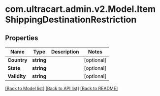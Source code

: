 # com.ultracart.admin.v2.Model.ItemShippingDestinationRestriction
## Properties

Name | Type | Description | Notes
------------ | ------------- | ------------- | -------------
**Country** | **string** |  | [optional] 
**State** | **string** |  | [optional] 
**Validity** | **string** |  | [optional] 

[[Back to Model list]](../README.md#documentation-for-models) [[Back to API list]](../README.md#documentation-for-api-endpoints) [[Back to README]](../README.md)


